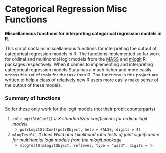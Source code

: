 # Categorical Regression Misc Functions

**Miscellaneous functions for interpreting categorical regression models in R.**

This script contains miscellaneous functions for interpreting the output of categorical regression models in R. The functions implemented so far work for ordinal and multinomial logit models from the [MASS](https://cran.r-project.org/web/packages/MASS/MASS.pdf) and [mlogit](https://cran.r-project.org/web/packages/mlogit/mlogit.pdf) R packages respectively. When it comes to implementing and interpreting categorical regression models Stata has a much richer and more easily accessible set of tools for the task than R. The functions in this project are written to help a class of relatively new R users more easily make sense of the output of these models.

### Summary of functions

So far these only work for the logit models (not their probit counterparts)

1. `polrLogitStdCoef()` _# X standardized coefficients for ordinal logit models_
    * `polrLogitStdCoef(polrObject, help = FALSE, digits = 4)`
2. `mlogTestR()` _# does Wald and Likelihood ratio tests of joint significance for multinomial logit models from the mlogit package_
    * `mlogTestR(mlogitObject, reflevel, type = "wald", digits = 4)`
